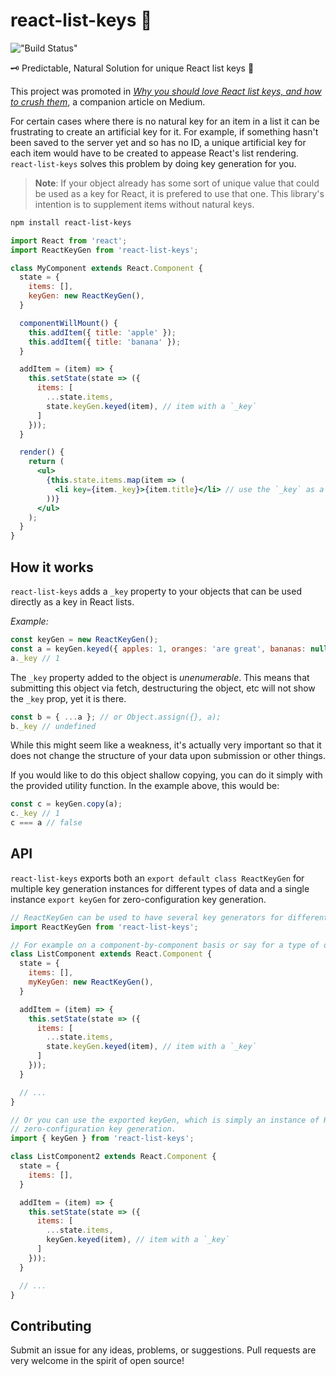 # react-list-keys 🔑

!["Build Status"](https://travis-ci.org/chrants/react-list-keys.svg?branch=master "Build status")

🗝 Predictable, Natural Solution for unique React list keys 🔑

This project was promoted in 
*[Why you should love React list keys, and how to crush them](https://medium.com/@tschoepe.christian/why-you-should-love-react-list-keys-and-how-to-crush-them-b61fe90ca3ed)*,
a companion article on Medium.

For certain cases where there is no natural key for an item in a list it
can be frustrating to create an artificial key for it.
For example, if something hasn't been saved to the server yet and so has
no ID, a unique artificial key for each item would have to be created to
appease React's list rendering.
`react-list-keys` solves this problem by doing key generation for you.

> **Note**: If your object already has some sort of unique value that could be used
> as a key for React, it is prefered to use that one. This library's intention is
> to supplement items without natural keys.

```bash
npm install react-list-keys
```

```jsx
import React from 'react';
import ReactKeyGen from 'react-list-keys';

class MyComponent extends React.Component {
  state = {
    items: [],
    keyGen: new ReactKeyGen(),
  }

  componentWillMount() {
    this.addItem({ title: 'apple' });
    this.addItem({ title: 'banana' });
  }

  addItem = (item) => {
    this.setState(state => ({
      items: [
        ...state.items,
        state.keyGen.keyed(item), // item with a `_key`
      ]
    }));
  }

  render() {
    return (
      <ul>
        {this.state.items.map(item => (
          <li key={item._key}>{item.title}</li> // use the `_key` as a key
        ))}
      </ul>
    );
  }
}
```

## How it works

`react-list-keys` adds a `_key` property to your objects that can be used
directly as a key in React lists.

*Example:*

```javascript
const keyGen = new ReactKeyGen();
const a = keyGen.keyed({ apples: 1, oranges: 'are great', bananas: null });
a._key // 1
```

The `_key` property added to the object is *unenumerable*. This means that
submitting this object via fetch, destructuring the object, etc will not show
the `_key` prop, yet it is there.

```javascript
const b = { ...a }; // or Object.assign({}, a);
b._key // undefined
```

While this might seem like a weakness, it's actually very important so that it
does not change the structure of your data upon submission or other things.

If you would like to do this object shallow copying, you can do it simply with
the provided utility function. In the example above, this would be:

```javascript
const c = keyGen.copy(a);
c._key // 1
c === a // false
```

## API

`react-list-keys` exports both an `export default class ReactKeyGen` for multiple key generation
instances for different types of data and a single instance `export keyGen` for zero-configuration
key generation.

```jsx
// ReactKeyGen can be used to have several key generators for different types of data.
import ReactKeyGen from 'react-list-keys';

// For example on a component-by-component basis or say for a type of data in redux or mobx.
class ListComponent extends React.Component {
  state = {
    items: [],
    myKeyGen: new ReactKeyGen(),
  }

  addItem = (item) => {
    this.setState(state => ({
      items: [
        ...state.items,
        state.keyGen.keyed(item), // item with a `_key`
      ]
    }));
  }

  // ...
}
```

```jsx
// Or you can use the exported keyGen, which is simply an instance of ReactKeyGen for
// zero-configuration key generation.
import { keyGen } from 'react-list-keys';

class ListComponent2 extends React.Component {
  state = {
    items: [],
  }

  addItem = (item) => {
    this.setState(state => ({
      items: [
        ...state.items,
        keyGen.keyed(item), // item with a `_key`
      ]
    }));
  }

  // ...
}

```

## Contributing

Submit an issue for any ideas, problems, or suggestions. Pull requests are very welcome
in the spirit of open source!
